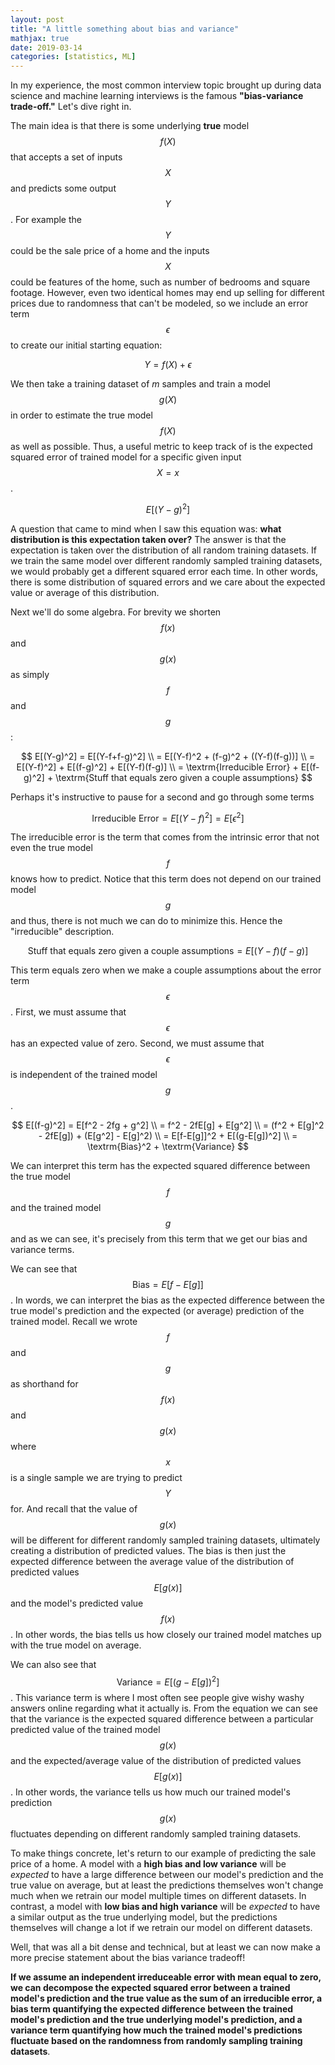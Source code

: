 ```yaml
---
layout: post
title: "A little something about bias and variance"
mathjax: true
date: 2019-03-14
categories: [statistics, ML]
---
```


In my experience, the most common interview topic brought up during data science and machine learning interviews is the famous **"bias-variance trade-off."** Let's dive right in.

The main idea is that there is some underlying **true** model $$f(X)​$$ that accepts a set of inputs $$X​$$ and predicts some output $$Y​$$. For example the $$Y​$$ could be the sale price of a home and the inputs $$X​$$ could be features of the home, such as number of bedrooms and square footage. However, even two identical homes may end up selling for different prices due to randomness that can't be modeled, so we include an error term $$\epsilon​$$ to create our initial starting equation:


$$
Y = f(X) + \epsilon
$$


We then take a training dataset of $m​$ samples and train a model $$g(X)$$ in order to estimate the true model $$f(X)​$$ as well as possible. Thus, a useful metric to keep track of is the expected squared error of trained model for a specific given input $$X=x​$$.


$$
E[(Y-g)^2]
$$


A question that came to mind when I saw this equation was: **what distribution is this expectation taken over?** The answer is that the expectation is taken over the distribution of all random training datasets. If we train the same model over different randomly sampled training datasets, we would probably get a different squared error each time. In other words, there is some distribution of squared errors and we care about the expected value or average of this distribution.

Next we'll do some algebra. For brevity we shorten $$f(x)​$$ and $$g(x)$$ as simply $$f​$$ and $$g​$$:


$$
E[(Y-g)^2] = E[(Y-f+f-g)^2] \\
= E[(Y-f)^2 + (f-g)^2 + ((Y-f)(f-g))] \\
= E[(Y-f)^2] + E[(f-g)^2] + E[(Y-f)(f-g)] \\
= \textrm{Irreducible Error} + E[(f-g)^2] + \textrm{Stuff that equals zero given a couple assumptions}
$$


Perhaps it's instructive to pause for a second and go through some terms


$$
\textrm{Irreducible Error} = E[(Y-f)^2] = E[\epsilon^2]
$$


The irreducible error is the term that comes from the intrinsic error that not even the true model $$f​$$ knows how to predict. Notice that this term does not depend on our trained model $$g$$ and thus, there is not much we can do to minimize this. Hence the "irreducible" description.


$$
\textrm{Stuff that equals zero given a couple assumptions} = E[(Y-f)(f-g)]
$$


This term equals zero when we make a couple assumptions about the error term $$\epsilon$$. First, we must assume that $$\epsilon$$ has an expected value of zero. Second, we must assume that $$\epsilon$$ is independent of the trained model $$g$$. 


$$
E[(f-g)^2] =  E[f^2 - 2fg + g^2] \\
= f^2 - 2fE[g] + E[g^2] \\
= (f^2 + E[g]^2 - 2fE[g]) + (E[g^2] - E[g]^2) \\
= E[f-E[g]]^2 + E[(g-E[g])^2] \\
= \textrm{Bias}^2 + \textrm{Variance}
$$


We can interpret this term has the expected squared difference between the true model $$f​$$ and the trained model $$g​$$ and as we can see, it's precisely from this term that we get our bias and variance terms. 

We can see that $$\textrm{Bias} = E[f-E[g]]​$$. In words, we can interpret the bias as the expected difference between the true model's prediction and the expected (or average) prediction of the trained model. Recall we wrote $$f​$$ and $$g​$$ as shorthand for $$f(x)​$$ and $$g(x)​$$ where $$x​$$ is a single sample we are trying to predict $$Y​$$ for. And recall that the value of $$g(x)​$$ will be different for different randomly sampled training datasets, ultimately creating a distribution of predicted values. The bias is then just the expected difference between the average value of the distribution of predicted values $$E[g(x)]​$$ and the model's predicted value $$f(x)​$$. In other words, the bias tells us how closely our trained model matches up with the true model on average.

We can also see that $$\textrm{Variance} = E[(g - E[g])^2]$$. This variance term is where I most often see people give wishy washy answers online regarding what it actually is. From the equation we can see that the variance is the expected squared difference between a particular predicted value of the trained model $$g(x)$$ and the expected/average value of the distribution of predicted values $$E[g(x)]$$. In other words, the variance tells us how much our trained model's prediction $$g(x)$$ fluctuates depending on different randomly sampled training datasets. 

To make things concrete, let's return to our example of predicting the sale price of a home. A model with a **high bias and low variance** will be *expected* to have a large difference between our model's prediction and the true value on average, but at least the predictions themselves won't change much when we retrain our model multiple times on different datasets. In contrast, a model with **low bias and high variance** will be *expected* to have a similar output as the true underlying model, but the predictions themselves will change a lot if we retrain our model on different datasets. 

Well, that was all a bit dense and technical, but at least we can now make a more precise statement about the bias variance tradeoff! 

**If we assume an independent irreduceable error with mean equal to zero, we can decompose the expected squared error between a trained model's prediction and the true value as the sum of an irreducible error, a bias term quantifying the expected difference between the trained model's prediction and the true underlying model's prediction, and a variance term quantifying how much the trained model's predictions fluctuate based on the randomness from randomly sampling training datasets**.


